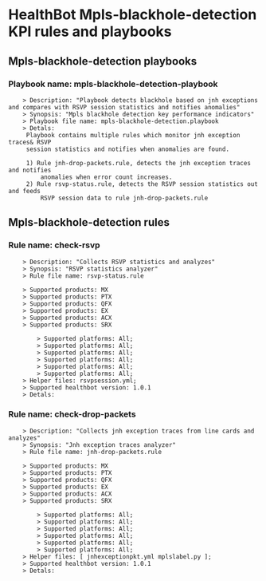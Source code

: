 # HealthBot Mpls-blackhole-detection KPI rules and playbooks

## Mpls-blackhole-detection playbooks
### Playbook name: mpls-blackhole-detection-playbook 
		> Description: "Playbook detects blackhole based on jnh exceptions and compares with RSVP session statistics and notifies anomalies"
		> Synopsis: "Mpls blackhole detection key performance indicators"
		> Playbook file name: mpls-blackhole-detection.playbook
		> Detals:
		 Playbook contains multiple rules which monitor jnh exception traces& RSVP
		 session statistics and notifies when anomalies are found.
		
		 1) Rule jnh-drop-packets.rule, detects the jnh exception traces and notifies
		     anomalies when error count increases.
		 2) Rule rsvp-status.rule, detects the RSVP session statistics out and feeds
		     RSVP session data to rule jnh-drop-packets.rule

## Mpls-blackhole-detection rules

### Rule name: check-rsvp 
		> Description: "Collects RSVP statistics and analyzes"
		> Synopsis: "RSVP statistics analyzer"
		> Rule file name: rsvp-status.rule

		> Supported products: MX 
		> Supported products: PTX 
		> Supported products: QFX 
		> Supported products: EX 
		> Supported products: ACX 
		> Supported products: SRX 

			> Supported platforms: All;
			> Supported platforms: All;
			> Supported platforms: All;
			> Supported platforms: All;
			> Supported platforms: All;
			> Supported platforms: All;
		> Helper files: rsvpsession.yml;
		> Supported healthbot version: 1.0.1
		> Detals:
### Rule name: check-drop-packets 
		> Description: "Collects jnh exception traces from line cards and analyzes"
		> Synopsis: "Jnh exception traces analyzer"
		> Rule file name: jnh-drop-packets.rule

		> Supported products: MX 
		> Supported products: PTX 
		> Supported products: QFX 
		> Supported products: EX 
		> Supported products: ACX 
		> Supported products: SRX 

			> Supported platforms: All;
			> Supported platforms: All;
			> Supported platforms: All;
			> Supported platforms: All;
			> Supported platforms: All;
			> Supported platforms: All;
		> Helper files: [ jnhexceptionpkt.yml mplslabel.py ];
		> Supported healthbot version: 1.0.1
		> Detals:
